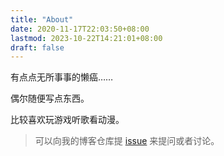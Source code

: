 ```yaml
---
title: "About"
date: 2020-11-17T22:03:50+08:00
lastmod: 2023-10-22T14:21:01+08:00
draft: false
---
```


有点点无所事事的懒癌……

偶尔随便写点东西。

比较喜欢玩游戏听歌看动漫。

> 可以向我的博客仓库提 [issue](https://github.com/studylessshape/studylessshape.github.io/issues) 来提问或者讨论。